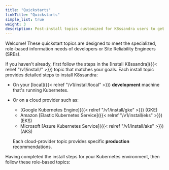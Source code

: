 ```yaml
---
title: "Quickstarts"
linkTitle: "Quickstarts"
simple_list: true
weight: 3
description: Post-install topics customized for K8ssandra users to get started quickly.
---
```


Welcome! These quickstart topics are designed to meet the specialized, role-based information needs of developers or Site Reliability Engineers (SREs).

If you haven't already, first follow the steps in the [Install K8ssandra]({{< relref "/v1/install/" >}}) topic that matches your goals. Each install topic provides detailed steps to install K8ssandra:

* On your [local]({{< relref "/v1/install/local" >}}) **development** machine that's running Kubernetes.  

* Or on a cloud provider such as:

  * [Google Kubernetes Engine]({{< relref "/v1/install/gke" >}}) (GKE)
  * Amazon [Elastic Kubernetes Service]({{< relref "/v1/install/eks" >}}) (EKS)
  * Microsoft [Azure Kubernetes Service]({{< relref "/v1/install/aks" >}}) (AKS)

  Each cloud-provider topic provides specific **production** recommendations.

Having completed the install steps for your Kubernetes environment, then follow these role-based topics:

